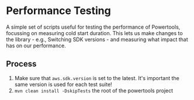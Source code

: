 # Performance Testing

A simple set of scripts useful for testing the performance of Powertools, focussing on measuring 
cold start duration. This lets us make changes to the library - e.g., Switching SDK versions - and
measuring what impact that has on our performance.

## Process

1. Make sure that `aws.sdk.version` is set to the latest. It's important the same version is used for each test suite! 
2. `mvn clean install -DskipTests` the root of the powertools project